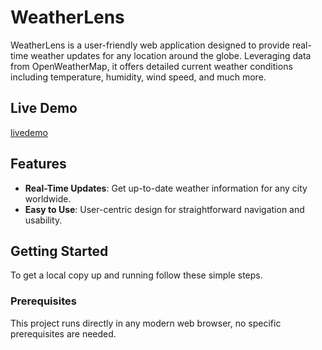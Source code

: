 # WeatherLens

WeatherLens is a user-friendly web application designed to provide real-time weather updates for any location around the globe. Leveraging data from OpenWeatherMap, it offers detailed current weather conditions including temperature, humidity, wind speed, and much more.

## Live Demo
[livedemo](https://dossa-hasan.github.io/WeatherLens/)

## Features

- **Real-Time Updates**: Get up-to-date weather information for any city worldwide.
- **Easy to Use**: User-centric design for straightforward navigation and usability.

## Getting Started

To get a local copy up and running follow these simple steps.

### Prerequisites

This project runs directly in any modern web browser, no specific prerequisites are needed.

